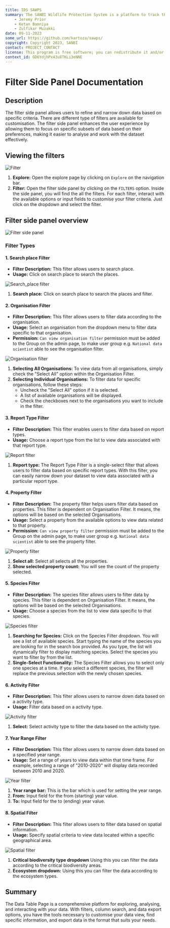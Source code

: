 ```yaml
---
title: IDS SAWPS
summary: The SANBI Wildlife Protection System is a platform to track the population levels of endangered wildlife.
    - Jeremy Prior
    - Ketan Bamniya
    - Zulfikar Muzakki
date: 09-11-2023
some_url: https://github.com/kartoza/sawps/
copyright: Copyright 2023, SANBI
contact: PROJECT_CONTACT
license: This program is free software; you can redistribute it and/or modify it under the terms of the GNU Affero General Public License as published by the Free Software Foundation; either version 3 of the License, or (at your option) any later version.
context_id: GD6YdjhPx43u8TKLi3eNNE
---
```


# Filter Side Panel Documentation

## Description

The filter side panel allows users to refine and narrow down data based on specific criteria. There are different type of filters are available for customisation.
The filter side panel enhances the user experience by allowing them to focus on specific subsets of data based on their preferences, making it easier to analyse and work with the dataset effectively.

## Viewing the filters

![Filter](./img/filters-1.png)

1. **Explore:** Open the explore page by clicking on `Explore` on the navigation bar.
2. **Filter:** Open the filter side panel by clicking on the `FILTERS` option. Inside the side panel, you will find the all the filters. For each filter, interact with the available options or input fields to customise your filter criteria. Just click on the dropdown and select the filter.

## Filter side panel overview

![Filter side panel](./img/filters-2.png)

### Filter Types

#### 1. Search place Filter

* **Filter Description:** This filter allows users to search place.
* **Usage:** Click on search place to search the places.

![Search_place filter](./img/filters-3.png)

1. **Search place:** Click on search place to search the places and filter.

#### 2. Organisation Filter

* **Filter Description:** This filter allows users to filter data according to the organisation.
* **Usage:** Select an organisation from the dropdown menu to filter data specific to that organisation.
* **Permission:** `Can view organisation filter` permission must be added to the Group on the admin page, 
to make user group e.g. `National data scientist` able to see the organisation filter.

![Organisation filter](./img/filters-4.png)

1. **Selecting All Organisations:** To view data from all organisations, simply check the "Select All" option within the Organisation Filter.
2. **Selecting Individual Organisations:** To filter data for specific organisations, follow these steps:
    * Uncheck the "Select All" option if it is selected.
    * A list of available organisations will be displayed.
    * Check the checkboxes next to the organisations you want to include in the filter.

#### 3. Report Type Filter

* **Filter Description:** This filter enables users to filter data based on report types.
* **Usage:** Choose a report type from the list to view data associated with that report type.

![Report filter](./img/filters-5.png)

1. **Report type:** The Report Type Filter is a single-select filter that allows users to filter data based on specific report types. With this filter, you can easily narrow down your dataset to view data associated with a particular report type.

#### 4. Property Filter

* **Filter Description:** The property filter helps users filter data based on properties. This filter is dependent on Organisation Filter. 
It means, the options will be based on the selected Organisations.
* **Usage:** Select a property from the available options to view data related to that property.
* **Permission:** `Can view property filter` permission must be added to the Group on the admin page, 
to make user group e.g. `National data scientist` able to see the property filter.

![Property filter](./img/filters-6.png)

1. **Select all:** Select all selects all the properties.
2. **Show selected property count:** You will see the count of the property selected.

#### 5. Species Filter

* **Filter Description:** The species filter allows users to filter data by species. This filter is dependent on Organisation Filter. 
It means, the options will be based on the selected Organisations.
* **Usage:** Choose a species from the list to view data specific to that species.

![Species filter](./img/filters-7.png)

1. **Searching for Species:** Click on the Species Filter dropdown. You will see a list of available species. Start typing the name of the species you are looking for in the search box provided. As you type, the list will dynamically filter to display matching species. Select the species you want to filter by from the list.
2. **Single-Select Functionality:** The Species Filter allows you to select only one species at a time. If you select a different species, the filter will replace the previous selection with the newly chosen species.

#### 6. Activity Filter

* **Filter Description:** This filter allows users to narrow down data based on a activity type.
* **Usage:** Filter data based on a activity type.

![Activity filter](./img/filters-8.png)

1. **Select:** Select activity type to filter the data based on the activity type.

#### 7. Year Range Filter

* **Filter Description:** This filter allows users to narrow down data based on a specified year range.
* **Usage:** Set a range of years to view data within that time frame. For example, selecting a range of "2010-2020" will display data recorded between 2010 and 2020.

![Year filter](./img/filters-9.png)

1. **Year range bar:** This is the bar which is used for setting the year range.
2. **From:** Input field for the from (starting) year value.
3. **To:** Input field for the to (ending) year value.

#### 8. Spatial Filter

* **Filter Description:** This filter allows users to filter data based on spatial information.
* **Usage:** Specify spatial criteria to view data located within a specific geographical area.

![Spatial filter](./img/filters-10.png)

1. **Critical biodiversity type dropdown** Using this you can filter the data according to the critical biodiversity areas.
2. **Ecosystem dropdown:** Using this you can filter the data according to the ecosystem types.

## Summary

The Data Table Page is a comprehensive platform for exploring, analysing, and interacting with your data. With filters, column search, and data export options, you have the tools necessary to customise your data view, find specific information, and export data in the format that suits your needs.
